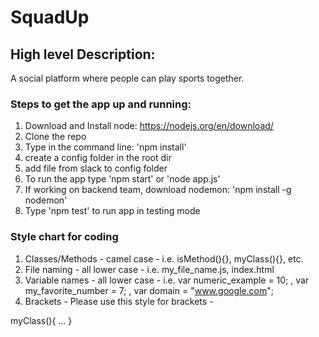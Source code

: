 # SquadUp
## High level Description:
A social platform where people can play sports together.

### Steps to get the app up and running:
1. Download and Install node: https://nodejs.org/en/download/
2. Clone the repo
3. Type in the command line: 'npm install'
4. create a config folder in the root dir
5. add file from slack to config folder
6. To run the app type 'npm start' or 'node app.js'
7. If working on backend team, download nodemon: 'npm install -g nodemon'
8. Type 'npm test' to run app in testing mode


### Style chart for coding
1. Classes/Methods - camel case - i.e. isMethod(){}, myClass(){}, etc.
2. File naming - all lower case - i.e. my_file_name.js, index.html
3. Variable names - all lower case - i.e. var numeric_example = 10; , var my_favorite_number = 7; , var domain = "www.google.com";
4. Brackets - Please use this style for brackets - 

myClass(){
	...
}

